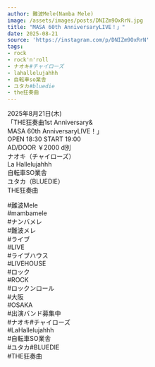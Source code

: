 ```yaml
---
author: 難波Mele(Namba Mele)
image: /assets/images/posts/DNIZm9OxRrN.jpg
title: "MASA 60th AnniversaryLIVE！」"
date: 2025-08-21
source: 'https://instagram.com/p/DNIZm9OxRrN'
tags:
- rock
- rock'n'roll
- ナオキ#チャイローズ
- lahallelujahhh
- 自転車so業舎
- ユタカ#bluedie
- the狂奏曲
---
```

2025年8月21日(木)<br>
「THE狂奏曲1st Anniversary&<br>
MASA 60th AnniversaryLIVE！」<br>
OPEN 18:30 START 19:00<br>
AD/DOOR ￥2000 d別<br>
ナオキ（チャイローズ）<br>
La Hallelujahhh<br>
自転車SO業舎<br>
ユタカ（BLUEDIE）<br>
THE狂奏曲

#難波Mele<br>
#mambamele<br>
#ナンバメレ<br>
#難波メレ<br>
#ライブ<br>
#LIVE<br>
#ライブハウス<br>
#LIVEHOUSE<br>
#ロック<br>
#ROCK<br>
#ロックンロール<br>
#大阪<br>
#OSAKA<br>
#出演バンド募集中<br>
#ナオキ#チャイローズ<br>
#LaHallelujahhh<br>
#自転車SO業舎<br>
#ユタカ#BLUEDIE<br>
#THE狂奏曲